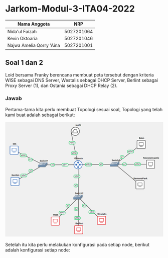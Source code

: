 # Jarkom-Modul-3-ITA04-2022
Nama Anggota | NRP
------------------- | --------------		
Nida'ul Faizah | 5027201064
Kevin Oktoaria | 5027201046
Najwa Amelia Qorry 'Aina | 5027201001

## Soal 1 dan 2
Loid bersama Franky berencana membuat peta tersebut dengan kriteria WISE sebagai DNS Server, Westalis sebagai DHCP Server, Berlint sebagai Proxy Server (1), dan Ostania sebagai DHCP Relay (2).

### Jawab
Pertama-tama kita perlu membuat Topologi sesuai soal, Topologi yang telah kami buat adalah sebagai berikut:

![Foto](./img/1a.PNG)

Setelah itu kita perlu melakukan konfigurasi pada setiap node, berikut adalah konfigurasi setiap node:
